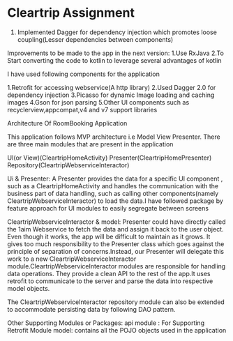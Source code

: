 # Cleartrip Assignment

1. Implemented Dagger for dependency injection which promotes loose coupling(Lesser dependencies between components)

Improvements to be made to the app in the next version:
1.Use RxJava
2.To Start converting the code to kotlin to leverage several advantages of kotlin



I have used following components for the application

1.Retrofit for accessing webservice(A http library)
2.Used Dagger 2.0 for dependency injection
3.Picasso for dynamic Image loading and caching images
4.Gson for json parsing
5.Other UI components such as recyclerview,appcompat,v4 and v7 support libraries


Architecture Of RoomBooking Application

This application follows MVP architecture i.e Model View Presenter.
There are three main modules that are present in the application

UI(or View)(CleartripHomeActivity)
Presenter(CleartripHomePresenter)
Repository(CleartripWebserviceInteractor)

Ui & Presenter:
A Presenter provides the data for a specific UI component , such as a CleartripHomeActivity and handles the
communication with the business part of data handling, such as calling other components(namely CleartripWebserviceInteractor) to load the
data.I have followed package by feature approach for UI modules to easily segregate between screens

CleartripWebserviceInteractor & model:
Presenter could have  directly called the 1aim Webservice to fetch the data and assign it back to the user object.
Even though it works, the  app will be difficult to maintain as it grows. It gives too much responsibility
to the Presenter class which goes against the principle of separation of concerns.Instead, our Presenter
will delegate this work to a new CleartripWebserviceInteractor module.CleartripWebserviceInteractor modules are responsible
for handling data operations. They provide a clean API to the rest of the app.It uses
retrofit to communicate to the server and parse the data into respective model objects.

The CleartripWebserviceInteractor repository module can also  be extended to accommodate persisting data by following DAO pattern.

Other Supporting Modules or Packages:
api module : For Supporting Retrofit Module
model: contains all the POJO objects used in the application
